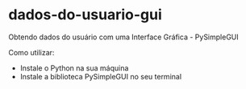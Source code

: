 # dados-do-usuario-gui
Obtendo dados do usuário com uma Interface Gráfica - PySimpleGUI

Como utilizar:
  - Instale o Python na sua máquina
  - Instale a biblioteca PySimpleGUI no seu terminal
